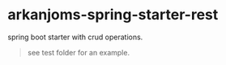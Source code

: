 # arkanjoms-spring-starter-rest

spring boot starter with crud operations.

> see test folder for an example.

